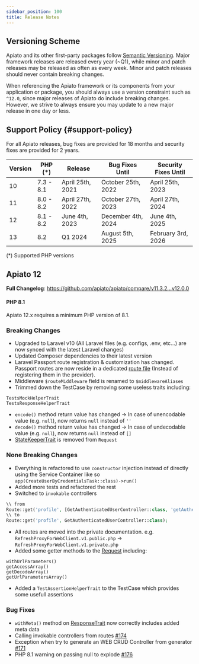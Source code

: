 ```yaml
---
sidebar_position: 100
title: Release Notes
---
```


## Versioning Scheme

Apiato and its other first-party packages follow [Semantic Versioning](https://semver.org/).
Major framework releases are released every year (~Q1),
while minor and patch releases may be released as often as every week.
Minor and patch releases should never contain breaking changes.

When referencing the Apiato framework or its components from your application or package,
you should always use a version constraint such as `^12.0`,
since major releases of Apiato do include breaking changes.
However, we strive to always ensure you may update to a new major release in one day or less.

## Support Policy {#support-policy}

For all Apiato releases, bug fixes are provided for 18 months and security fixes are provided for 2 years.

| Version | PHP (*)   | Release          | Bug Fixes Until    | Security Fixes Until |
|---------|-----------|------------------|--------------------|----------------------|
| 10      | 7.3 - 8.1 | April 25th, 2021 | October 25th, 2022 | April 25th, 2023     |
| 11      | 8.0 - 8.2 | April 27th, 2022 | October 27th, 2023 | April 27th, 2024     |
| 12      | 8.1 - 8.2 | June 4th, 2023   | December 4th, 2024 | June 4th, 2025       |
| 13      | 8.2       | Q1 2024          | August 5th, 2025   | February 3rd, 2026   |

(*) Supported PHP versions

## Apiato 12

**Full Changelog**: https://github.com/apiato/apiato/compare/v11.3.2...v12.0.0

#### PHP 8.1
Apiato 12.x requires a minimum PHP version of 8.1.

### Breaking Changes

* Upgraded to Laravel v10 (All Laravel files (e.g. configs, .env, etc...) are now synced with the latest Laravel changes)
* Updated Composer dependencies to their latest version
* Laravel Passport route registration & customization has changed. Passport routes are now reside in a dedicated [route file](https://github.com/apiato/apiato/blob/3d368c0ead610bfd9d5566ad7652419346732e53/app/Containers/AppSection/Authentication/UI/API/Routes/Passport.v1.private.php) (Instead of registering them in the provider).
* Middleware `$routeMiddleware` field is renamed to `$middlewareAliases`
* Trimmed down the TestCase by removing some useless traits including:
```
TestsMockHelperTrait
TestsResponseHelperTrait
```
* `encode()` method return value has changed -> In case of unencodable value (e.g. `null`), now returns `null` instead of `''`
* `decode()` method return value has changed -> In case of undecodable value (e.g. `null`), now returns `null` instead of `[]`
* [StateKeeperTrait](https://github.com/apiato/core/blob/cbf2acacf42ee442db5a301773c26944a049bfc1/Traits/StateKeeperTrait.php) is removed from `Request`

### None Breaking Changes

* Everything is refactored to use `constructor` injection instead of directly using the Service Container like so `app(CreateUserByCredentialsTask::class)->run()`
* Added more tests and refactored the rest
* Switched to `invokable` controllers
```php
\\ from
Route::get('profile', [GetAuthenticatedUserController::class, 'getAuthenticatedUser']);
\\ to
Route::get('profile', GetAuthenticatedUserController::class);
```
* All routes are moved into the private documentation. e.g.
  `RefreshProxyForWebClient.v1.public.php` -> `RefreshProxyForWebClient.v1.private.php`
* Added some getter methods to the [Request](https://github.com/apiato/core/blob/789606b41f1024c2da506bb6765d2fbfa85897cd/Abstracts/Requests/Request.php) including:
```
withUrlParameters()
getAccessArray()
getDecodeArray()
getUrlParametersArray()
```
* Added a `TestAssertionHelperTrait` to the TestCase which provides some usefull assertions

### Bug Fixes
* `withMeta()` method on [ResponseTrait](https://github.com/apiato/core/blob/789606b41f1024c2da506bb6765d2fbfa85897cd/Traits/ResponseTrait.php) now correctly includes added meta data
* Calling invokable controllers from routes [#174](https://github.com/apiato/core/issues/174)
* Exception when try to generate an WEB CRUD Controller from generator [#171](https://github.com/apiato/core/issues/171)
* PHP 8.1 warning on passing null to explode [#176](https://github.com/apiato/core/issues/176)
